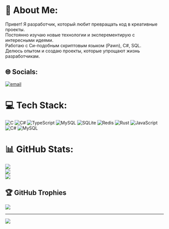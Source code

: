 # 💫 About Me:
Привет! Я разработчик, который любит превращать код в креативные проекты.<br>Постоянно изучаю новые технологии и эксперементирую с интересными идеями.<br>Работаю с Си-подобным скриптовым языком (Pawn), C#, SQL.<br>Делюсь опытом и создаю проекты, которые упрощают жизнь разработчикам.


## 🌐 Socials:
[![email](https://img.shields.io/badge/Email-D14836?logo=gmail&logoColor=white)](mailto:slimls96@mail.ru) 

# 💻 Tech Stack:
![C](https://img.shields.io/badge/c-%2300599C.svg?style=for-the-badge&logo=c&logoColor=white) ![C#](https://img.shields.io/badge/c%23-%23239120.svg?style=for-the-badge&logo=csharp&logoColor=white) ![TypeScript](https://img.shields.io/badge/typescript-%23007ACC.svg?style=for-the-badge&logo=typescript&logoColor=white) ![MySQL](https://img.shields.io/badge/mysql-4479A1.svg?style=for-the-badge&logo=mysql&logoColor=white) ![SQLite](https://img.shields.io/badge/sqlite-%2307405e.svg?style=for-the-badge&logo=sqlite&logoColor=white) ![Redis](https://img.shields.io/badge/redis-%23DD0031.svg?style=for-the-badge&logo=redis&logoColor=white) ![Rust](https://img.shields.io/badge/rust-%23000000.svg?style=for-the-badge&logo=rust&logoColor=white) ![JavaScript](https://img.shields.io/badge/javascript-%23323330.svg?style=for-the-badge&logo=javascript&logoColor=%23F7DF1E) ![C#](https://img.shields.io/badge/c%23-%23239120.svg?style=for-the-badge&logo=csharp&logoColor=white) ![MySQL](https://img.shields.io/badge/mysql-4479A1.svg?style=for-the-badge&logo=mysql&logoColor=white)
# 📊 GitHub Stats:
![](https://github-readme-stats.vercel.app/api?username=sl1ms&theme=merko&hide_border=false&include_all_commits=false&count_private=false)<br/>
![](https://github-readme-streak-stats.herokuapp.com/?user=sl1ms&theme=merko&hide_border=false)<br/>
![](https://github-readme-stats.vercel.app/api/top-langs/?username=sl1ms&theme=merko&hide_border=false&include_all_commits=false&count_private=false&layout=compact)

## 🏆 GitHub Trophies
![](https://github-profile-trophy.vercel.app/?username=sl1ms&theme=radical&no-frame=false&no-bg=true&margin-w=4)

---
[![](https://visitcount.itsvg.in/api?id=sl1ms&icon=0&color=0)](https://visitcount.itsvg.in)

<!-- Proudly created with GPRM ( https://gprm.itsvg.in ) -->
